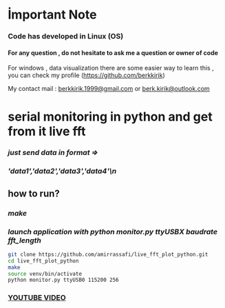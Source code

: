 # İmportant Note

### Code has developed in Linux (OS)
#### For any question , do not hesitate to ask me a question or owner of code


For windows , data visualization there are some easier way to learn this , you can check my profile (https://github.com/berkkirik)

My contact mail : berkkirik.1999@gmail.com  or berk.kirik@outlook.com



# serial monitoring in python and get from it live fft

### _just send data in format =>_

###  _'data1','data2','data3','data4'\n_

## how to run?

### _make_

### _launch application with python monitor.py ttyUSBX baudrate fft_length_

```bash
git clone https://github.com/amirrassafi/live_fft_plot_python.git
cd live_fft_plot_python
make
source venv/bin/activate
python monitor.py ttyUSB0 115200 256
```
### [YOUTUBE VIDEO](https://www.youtube.com/watch?v=IsVCZe7NloI)
